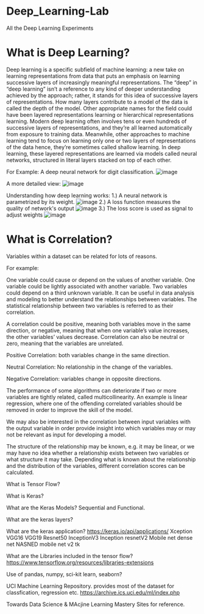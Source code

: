 # Deep_Learning-Lab
All the Deep Learning Experiments

# What is Deep Learning?
Deep learning is a specific subfield of machine learning: a new take on learning representations from data that puts an emphasis on learning successive layers of increasingly meaningful representations.
The “deep” in “deep learning” isn’t a reference to any kind of deeper understanding achieved by the approach; 
rather, it stands for this idea of successive layers of representations. 
How many layers contribute to a model of the data is called the depth of the model. 
Other appropriate names for the field could have been layered representations learning or hierarchical representations learning.
Modern deep learning often involves tens or even hundreds of successive layers of representations, and they’re all learned automatically from exposure to training data. 
Meanwhile, other approaches to machine learning tend to focus on learning only one or two layers of representations of the data hence, they’re sometimes called shallow learning.
 In deep learning, these layered representations are learned via models called neural networks, structured in literal layers stacked on top of each other.
 
 For Example: A deep neural network for digit classification.
 ![image](https://user-images.githubusercontent.com/104893913/182282340-6a9d11ec-f2ef-4c4c-bf39-f0ce0f82112c.png)

A more detailed view:
![image](https://user-images.githubusercontent.com/104893913/182282493-7a627d9d-6e8c-462b-92dc-d4330396ebec.png)

Understanding how deep learning works:
1.) A neural network is parametrized by its weight.
![image](https://user-images.githubusercontent.com/104893913/182282798-7a93eba3-384e-41d8-9866-83879780a050.png)
2.) A loss function measures the quality of network's output
![image](https://user-images.githubusercontent.com/104893913/182282887-46902d0b-3767-43b6-81e9-edf5cfe1f889.png)
3.) The loss score is used as signal to adjust weights
![image](https://user-images.githubusercontent.com/104893913/182282963-e336ecf0-dfca-479f-a7f1-3e5700d3fe65.png)

# What is Correlation?

Variables within a dataset can be related for lots of reasons.

For example:

One variable could cause or depend on the values of another variable.
One variable could be lightly associated with another variable.
Two variables could depend on a third unknown variable.
It can be useful in data analysis and modeling to better understand the relationships between variables. The statistical relationship between two variables is referred to as their correlation.

A correlation could be positive, meaning both variables move in the same direction, or negative, meaning that when one variable’s value increases, the other variables’ values decrease. Correlation can also be neutral or zero, meaning that the variables are unrelated.

Positive Correlation: both variables change in the same direction.

Neutral Correlation: No relationship in the change of the variables.

Negative Correlation: variables change in opposite directions.

The performance of some algorithms can deteriorate if two or more variables are tightly related, called multicollinearity. An example is linear regression, where one of the offending correlated variables should be removed in order to improve the skill of the model.

We may also be interested in the correlation between input variables with the output variable in order provide insight into which variables may or may not be relevant as input for developing a model.

The structure of the relationship may be known, e.g. it may be linear, or we may have no idea whether a relationship exists between two variables or what structure it may take. Depending what is known about the relationship and the distribution of the variables, different correlation scores can be calculated.



What is Tensor Flow?

What is Keras?


What are the Keras Models?
Sequential and Functional.

What are the keras layers?

What are the keras application?
https://keras.io/api/applications/
Xception
VGG16
VGG19
Resnet50
InceptionV3
Inception resnetV2
Mobile net
dense net
NASNED 
mobile net v2 tk

What are the Libraries included in the tensor flow?
https://www.tensorflow.org/resources/libraries-extensions

Use of pandas, numpy, sci-kit learn, seaborn?


UCI Machine Learning Repository.
provides most of the dataset for classfication, regression etc.
https://archive.ics.uci.edu/ml/index.php

Towards Data Science & MAcjine Learning Mastery Sites for reference.
